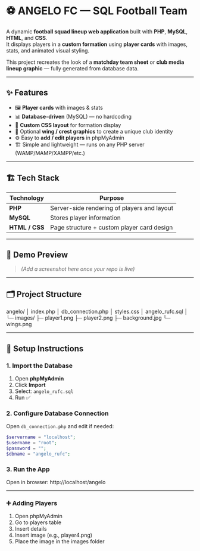 # ⚽️ ANGELO FC — SQL Football Team

A dynamic **football squad lineup web application** built with **PHP**, **MySQL**, **HTML**, and **CSS**.  
It displays players in a **custom formation** using **player cards** with images, stats, and animated visual styling.

This project recreates the look of a **matchday team sheet** or **club media lineup graphic** — fully generated from database data.

---

## ✨ Features

- 🖼️ **Player cards** with images & stats  
- 📊 **Database-driven** (MySQL) — no hardcoding  
- 🎨 **Custom CSS layout** for formation display  
- 🪽 Optional **wing / crest graphics** to create a unique club identity  
- ⚙️ Easy to **add / edit players** in phpMyAdmin  
- 🏗️ Simple and lightweight — runs on any PHP server (WAMP/MAMP/XAMPP/etc.)

---

## 🏗️ Tech Stack

| Technology | Purpose |
|-----------|---------|
| **PHP** | Server-side rendering of players and layout |
| **MySQL** | Stores player information |
| **HTML / CSS** | Page structure + custom player card design |

---

## 📸 Demo Preview

> *(Add a screenshot here once your repo is live)*

---

## 🗂️ Project Structure
angelo/
│ index.php
│ db_connection.php
│ styles.css 
│ angelo_rufc.sql
│
└─ images/
├─ player1.png
├─ player2.png
├─ background.jpg
└─ wings.png

---

## 🧠 Setup Instructions

### 1. Import the Database
1. Open **phpMyAdmin**
2. Click **Import**
3. Select: `angelo_rufc.sql`
4. Run ✅

### 2. Configure Database Connection  
Open `db_connection.php` and edit if needed:

```php
$servername = "localhost";
$username = "root";
$password = ""; 
$dbname = "angelo_rufc";
```

### 3. Run the App
Open in browser:
http://localhost/angelo

---

### ➕ Adding Players
1. Open phpMyAdmin<br>
2. Go to players table<br>
3. Insert details<br>
4. Insert image (e.g., player4.png)<br>
5. Place the image in the images folder<br>



